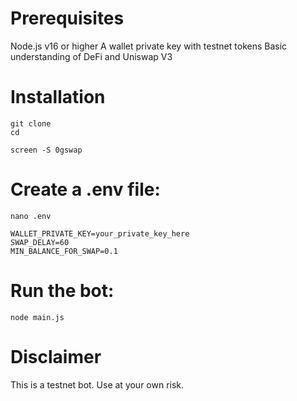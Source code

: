 # Prerequisites
Node.js v16 or higher
A wallet private key with testnet tokens
Basic understanding of DeFi and Uniswap V3


# Installation

```
git clone 
cd 
```

```
screen -S 0gswap
```

# Create a .env file:

```
nano .env
```

```
WALLET_PRIVATE_KEY=your_private_key_here
SWAP_DELAY=60
MIN_BALANCE_FOR_SWAP=0.1
```

# Run the bot:

```
node main.js
```

# Disclaimer
This is a testnet bot. Use at your own risk.
